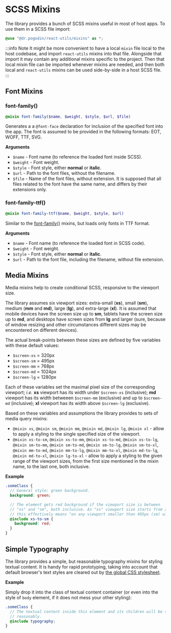# SCSS Mixins
The library provides a bunch of SCSS mixins useful in most of host apps. To use
them in a SCSS file import:
```scss
@use "@dr.pogodin/react-utils/mixins" as *;
```
:::info Note
It might be more convenient to have a local `mixin` file local to the host
codebase, and import `react-utils` mixins into that file. Alongside that import
it may contain any additional mixins specific to the project. Then that local
mixin file can be imported whenever mixins are needed, and then both local and
`react-utils` mixins can be used side-by-side in a host SCSS file.
:::

## Font Mixins
### font-family()
```scss
@mixin font-family($name, $weight, $style, $url, $file)
```
Generates a a `@font-face` declaration for inclusion of the specified font into
the app. The font is assumed to be provided in the following formats: EOT, WOFF,
TTF, SVG.

**Arguments**
- `$name` - Font name (to reference the loaded font inside SCSS).
- `$weight` - Font weight.
- `$style` - Font style, either **normal** or **italic**.
- `$url` - Path to the font files, without the filename.
- `$file` - Name of the font files, without extension. It is supposed that all
  files related to the font have the same name, and differs by their extensions
  only.

### font-family-ttf()
```scss
@mixin font-family-ttf($name, $weight, $style, $url)
```
Similar to the [font-family()](#font-family) mixins, but loads only fonts in TTF
format.

**Arguments**
- `$name` - Font name (to reference the loaded font in SCSS code).
- `$weight` - Font weight.
- `$style` - Font style, either **normal** or **italic**.
- `$url` - Path to the font file, including the filename, without file extension.

## Media Mixins
Media mixins help to create conditional SCSS, responsive to the viewport size.

The library assumes six viewport sizes: extra-small (**xs**), small (**sm**),
medium (**mm** and **md**), large (**lg**), and extra-large (**xl**). It is
assumed that mobile devices have the screen size up to **sm**, tablets have
the screen size up to **md**, and desktops have screen sizes from **lg** and
larger (sure, because of window resizing and other circumstances different
sizes may be encountered on different devices).

The actual break-points between these sizes are defined by five variables
with these default values:
- `$screen-xs` = 320px
- `$screen-sm` = 495px
- `$screen-mm` = 768px
- `$screen-md` = 1024px
- `$screen-lg` = 1280px

Each of these variables set the maximal pixel size of the corresponding
viewport; _i.e._ **xs** viewport has its width under `$screen-xs` (inclusive);
**md** viewport has its width betweeen `$screen-mm` (exclusive) and up to
`$screen-md` (inclusive); **xl** viewport has its width above
`$screen-lg` (exclusive).

Based on these variables and assumptions the library provides to sets of media
query mixins:
- `@mixin xs`, `@mixin sm`, `@mixin mm`, `@mixin md`, `@mixin lg`, `@mixin xl` -
  allow to apply a styling to the single specified size of the viewport.
- `@mixin xs-to-sm`, `@mixin xs-to-mm`, `@mixin xs-to-md`, `@mixin xs-to-lg`,
  `@mixin sm-to-mm`, `@mixin sm-to-md`, `@mixin sm-to-lg`, `@mixin sm-to-xl`,
  `@mixin mm-to-md`, `@mixin mm-to-lg`, `@mixin mm-to-xl`,
  `@mixin md-to-lg`, `@mixin md-to-xl`, `@mixin lg-to-xl` -
  allow to apply a styling to the given range of the viewport sizes,
  from the first size mentioned in the mixin name, to the last one, both
  inclusive.

**Example**
```scss
.someClass {
  // General style: green background.
  background: green;

  // The element gets red background if the viewport size is between
  // "xs" and "sm", both inclusive. As "xs" viewport size starts from zero,
  // this effectively means "on any viewport smaller than 495px (sm) width".
  @include xs-to-sm {
    background: red;
  }
}
```

## Simple Typography
The library provides a simple, but reasonable typography mixins for styling
textual content. It is handy for rapid prototyping, taking into account that
default browser's text styles are cleared out by
[the global CSS stylesheet](/docs/api/styles/global).

**Example**

Simply drop it into the class of textual content container (or even into
the style of `body` element, if it does not mess your other styling):
```scss
.someClass {
  // The textual content inside this element and its children will be styled
  // reasonably.
  @include typography;
}
```
